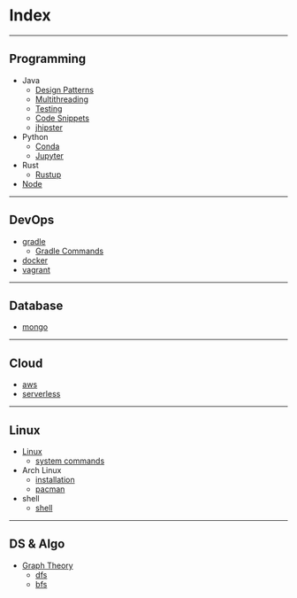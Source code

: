 # Index

---
## Programming
- Java
  - [Design Patterns][java-design-patterns]
  - [Multithreading][java-multithreading]
  - [Testing][java-testing]
  - [Code Snippets][java-code-snippets]
  - [jhipster][jhipster]
- Python
  - [Conda][conda]
  - [Jupyter][jupyter]
- Rust
  - [Rustup][rustup]
- [Node][node]

---
## DevOps
- [gradle][gradle]
  - [Gradle Commands][gradle-commands]
- [docker][docker]
- [vagrant][vagrant]

---
## Database
- [mongo][mongo]

---
## Cloud
- [aws][aws]
- [serverless][serverless]

---
## Linux
- [Linux][linux]
  - [system commands][linux-system-commands]
- Arch Linux
  - [installation][arch-linux-installation]
  - [pacman][pacman]
- shell
  - [shell][linux-shell]

---
## DS & Algo
- [Graph Theory][graph-theory]
  - [dfs][dfs]
  - [bfs][bfs]



[home]: /dev-guide

[java-design-patterns]: /dev-guide/guides/programming/java/java-design-patterns
[java-multithreading]: /dev-guide/guides/wiki/java-multithreading
[java-testing]: /dev-guide/guides/programming/java/java-testing
[java-code-snippets]: /dev-guide/guides/programming/java/java-code-snippets
[jhipster]: /dev-guide/guides/programming/java/jhipster


[conda]: /dev-guide/guides/programming/python/conda
[jupyter]: /dev-guide/guides/programming/python/jupyter

[rustup]: /dev-guide/guides/programming/rust/rustup

[node]: /dev-guide/guides/programming/node/node


[gradle]: /dev-guide/guides/devops/gradle/gradle
[gradle-commands]: /dev-guide/guides/devops/gradle/gradle-commands
[docker]: /dev-guide/guides/devops/docker
[vagrant]: /dev-guide/guides/devops/vagrant

[mongo]: /dev-guide/guides/database/mongo/mongo

[aws]: /dev-guide/guides/cloud/aws/aws
[serverless]: /dev-guide/guides/cloud/serverless


[linux]: /dev-guide/guides/cloud/linux
[linux-system-commands]: /dev-guide/guides/cloud/linux/linux-system-commands
[arch-linux-installation]: /dev-guide/guides/cloud/linux/arch-linux-installation
[pacman]: /dev-guide/guides/cloud/linux/pacman
[linux-shell]: /dev-guide/guides/cloud/linux/linux-shell

[graph-theory]: /dev-guide/guides/dsalgo/graph-theory
[dfs]: /dev-guide/guides/dsalgo/dfs
[bfs]: /dev-guide/guides/dsalgo/bfs
